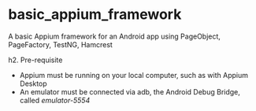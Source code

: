 # basic_appium_framework
A basic Appium framework for an Android app using PageObject, PageFactory, TestNG, Hamcrest

h2. Pre-requisite 
* Appium must be running on your local computer, such as with Appium Desktop
* An emulator must be connected via adb, the Android Debug Bridge, called _emulator-5554_ 

